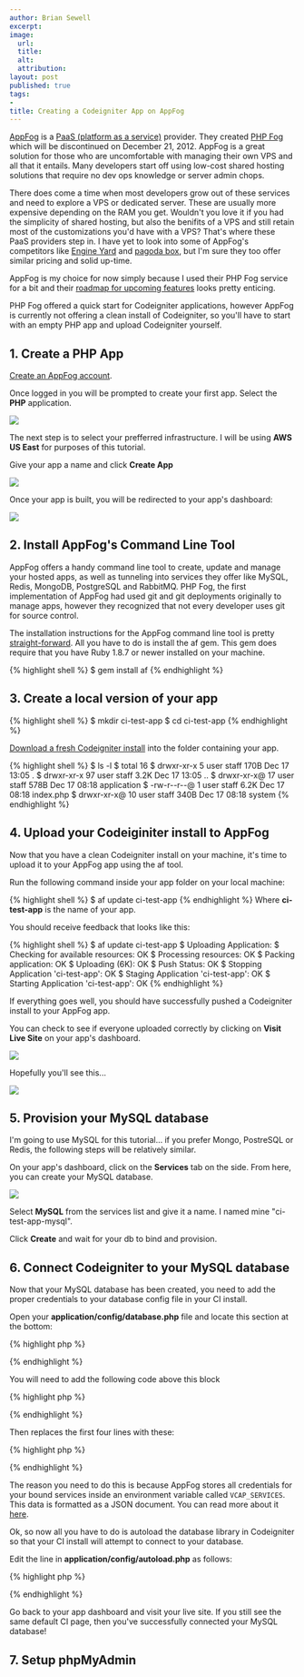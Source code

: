 ```yaml
---
author: Brian Sewell
excerpt:
image:
  url:
  title:
  alt:
  attribution:
layout: post
published: true
tags:
-
title: Creating a Codeigniter App on AppFog
---
```


[AppFog](http://www.appfog.com) is a [PaaS (platform as a service)](http://en.wikipedia.org/wiki/Platform_as_a_service) provider.  They created [PHP Fog](http://www.phpfog.com) which will be discontinued on December 21, 2012.  AppFog is a great solution for those who are uncomfortable with managing their own VPS and all that it entails.  Many developers start off using low-cost shared hosting solutions that require no dev ops knowledge or server admin chops.

There does come a time when most developers grow out of these services and need to explore a VPS or dedicated server.  These are usually more expensive depending on the RAM you get.  Wouldn't you love it if you had the simplicity of shared hosting, but also the benifits of a VPS and still retain most of the customizations you'd have with a VPS?  That's where these PaaS providers step in.  I have yet to look into some of AppFog's competitors like [Engine Yard](http://www.engineyard.com) and [pagoda box](http://pagodabox.com), but I'm sure they too offer similar pricing and solid up-time.

AppFog is my choice for now simply because I used their PHP Fog service for a bit and their [roadmap for upcoming features](https://docs.appfog.com/roadmap) looks pretty enticing.

PHP Fog offered a quick start for Codeigniter applications, however AppFog is currently not offering a clean install of Codeigniter, so you'll have to start with an empty PHP app and upload Codeigniter yourself.

## 1. Create a PHP App

[Create an AppFog account](https://console.appfog.com/signup).

Once logged in you will be prompted to create your first app.  Select the **PHP** application.

<a href="/img/appfog01.png"><img src="/img/appfog01.png" /></a>

The next step is to select your prefferred infrastructure.  I will be using **AWS US East** for purposes of this tutorial.

Give your app a name and click **Create App**

<a href="/img/appfog02.png"><img src="/img/appfog02.png" /></a>

Once your app is built, you will be redirected to your app's dashboard:

<a href="/img/appfog04.png"><img src="/img/appfog04.png" /></a>

## 2. Install AppFog's Command Line Tool

AppFog offers a handy command line tool to create, update and manage your hosted apps, as well as tunneling into services they offer like MySQL, Redis, MongoDB, PostgreSQL and RabbitMQ.  PHP Fog, the first implementation of AppFog had used git and git deployments originally to manage apps, however they recognized that not every developer uses git for source control.

The installation instructions for the AppFog command line tool is pretty [straight-forward](https://docs.appfog.com/getting-started/af-cli).  All you have to do is install the af gem.  This gem does require that you have Ruby 1.8.7 or newer installed on your machine.

{% highlight shell %}
$ gem install af
{% endhighlight %}

## 3. Create a local version of your app

{% highlight shell %}
$ mkdir ci-test-app
$ cd ci-test-app
{% endhighlight %}

[Download a fresh Codeigniter install](http://ellislab.com/codeigniter/download) into the folder containing your app.

{% highlight shell %}
$ ls -l
$ total 16
$ drwxr-xr-x   5 user  staff   170B Dec 17 13:05 .
$ drwxr-xr-x  97 user  staff   3.2K Dec 17 13:05 ..
$ drwxr-xr-x@ 17 user  staff   578B Dec 17 08:18 application
$ -rw-r--r--@  1 user  staff   6.2K Dec 17 08:18 index.php
$ drwxr-xr-x@ 10 user  staff   340B Dec 17 08:18 system
{% endhighlight %}

## 4. Upload your Codeiginiter install to AppFog

Now that you have a clean Codeigniter install on your machine, it's time to upload it to your AppFog app using the af tool.

Run the following command inside your app folder on your local machine:

{% highlight shell %}
$ af update ci-test-app
{% endhighlight %}
Where **ci-test-app** is the name of your app.

You should receive feedback that looks like this:

{% highlight shell %}
$ af update ci-test-app
$ Uploading Application:
$   Checking for available resources: OK
$   Processing resources: OK
$   Packing application: OK
$   Uploading (6K): OK
$ Push Status: OK
$ Stopping Application 'ci-test-app': OK
$ Staging Application 'ci-test-app': OK
$ Starting Application 'ci-test-app': OK
{% endhighlight %}

If everything goes well, you should have successfully pushed a Codeigniter install to your AppFog app.

You can check to see if everyone uploaded correctly by clicking on **Visit Live Site** on your app's dashboard.

<a href="/img/appfog04_2.png"><img src="/img/appfog04_2.png" /></a>

Hopefully you'll see this...

<a href="/img/appfog10.png"><img src="/img/appfog10.png" /></a>

## 5. Provision your MySQL database

I'm going to use MySQL for this tutorial... if you prefer Mongo, PostreSQL or Redis, the following steps will be relatively similar.

On your app's dashboard, click on the **Services** tab on the side.  From here, you can create your MySQL database.

<a href="/img/appfog05.png"><img src="/img/appfog05.png" /></a>

Select **MySQL** from the services list and give it a name.  I named mine "ci-test-app-mysql".

Click **Create** and wait for your db to bind and provision.

## 6. Connect Codeigniter to your MySQL database

Now that your MySQL database has been created, you need to add the proper credentials to your database config file in your CI install.

Open your **application/config/database.php** file and locate this section at the bottom:

{% highlight php %}
<?php
$db['default']['hostname'] = 'localhost';
$db['default']['username'] = '';
$db['default']['password'] = '';
$db['default']['database'] = '';
$db['default']['dbdriver'] = 'mysql';
$db['default']['dbprefix'] = '';
$db['default']['pconnect'] = TRUE;
$db['default']['db_debug'] = TRUE;
$db['default']['cache_on'] = FALSE;
$db['default']['cachedir'] = '';
$db['default']['char_set'] = 'utf8';
$db['default']['dbcollat'] = 'utf8_general_ci';
$db['default']['swap_pre'] = '';
$db['default']['autoinit'] = TRUE;
$db['default']['stricton'] = FALSE;
?>
{% endhighlight %}

You will need to add the following code above this block

{% highlight php %}
<?php
$services_json = json_decode(getenv("VCAP_SERVICES"),true);
$mysql_config = $services_json["mysql-5.1"][0]["credentials"];
?>
{% endhighlight %}

Then replaces the first four lines with these:

{% highlight php %}
<?php
// $db['default']['hostname'] = 'localhost';
// $db['default']['username'] = '';
// $db['default']['password'] = '';
// $db['default']['database'] = '';
$db['default']['hostname'] = $mysql_config['hostname'];
$db['default']['username'] = $mysql_config['user'];
$db['default']['password'] = $mysql_config['password'];
$db['default']['database'] = $mysql_config['name'];
$db['default']['port']     = $mysql_config['port'];
?>
{% endhighlight %}

The reason you need to do this is because AppFog stores all credentials for your bound services inside an environment variable called `VCAP_SERVICES`.  This data is formatted as a JSON document.  You can read more about it [here](https://docs.appfog.com/services).

Ok, so now all you have to do is autoload the database library in Codeigniter so that your CI install will attempt to connect to your database.

Edit the line in **application/config/autoload.php** as follows:

{% highlight php %}
<?php
$autoload['libraries'] = array('database');
?>
{% endhighlight %}

Go back to your app dashboard and visit your live site.  If you still see the same default CI page, then you've successfully connected your MySQL database!

## 7. Setup phpMyAdmin